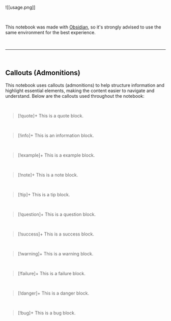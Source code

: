 ![[usage.png]]

<br>

This notebook was made with [Obsidian](https://obsidian.md/), so it's strongly advised to use the same environment for the best experience.

<br>

---

<br>

## Callouts (Admonitions)

This notebook uses callouts (admonitions) to help structure information and highlight essential elements, making the content easier to navigate and understand. Below are the callouts used throughout the notebook:

<br>

> [!quote]+
> This is a quote block.

<br>

> [!info]+
> This is an information block.

<br>

> [!example]+
> This is a example block.

<br>

> [!note]+
> This is a note block.

<br>

> [!tip]+
> This is a tip block.

<br>

> [!question]+
> This is a question block.

<br>

> [!success]+
> This is a success block.

<br>

> [!warning]+
> This is a warning block.

<br>

> [!failure]+
> This is a failure block.

<br>

> [!danger]+
> This is a danger block.

<br>

> [!bug]+
> This is a bug block.